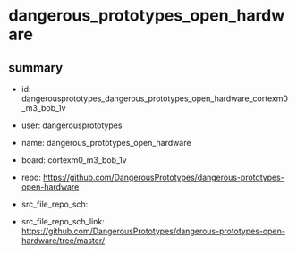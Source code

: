 # dangerous_prototypes_open_hardware
 
## summary 
* id: dangerousprototypes_dangerous_prototypes_open_hardware_cortexm0_m3_bob_1v
* user: dangerousprototypes
* name: dangerous_prototypes_open_hardware
* board: cortexm0_m3_bob_1v
* repo: https://github.com/DangerousPrototypes/dangerous-prototypes-open-hardware



* src_file_repo_sch: 
* src_file_repo_sch_link: https://github.com/DangerousPrototypes/dangerous-prototypes-open-hardware/tree/master/






